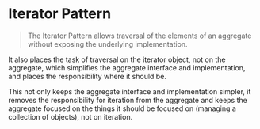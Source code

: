 # Iterator Pattern

> The Iterator Pattern allows traversal of the elements of an aggregate without exposing the underlying implementation.

It also places the task of traversal on the iterator object, not on the aggregate, which simplifies the aggregate
interface and implementation, and places the responsibility where it should be.

This not only keeps the aggregate interface and implementation simpler, it removes the responsibility for 
iteration from the aggregate and keeps the aggregate focused on the things it should be focused 
on (managing a collection of objects), not on iteration.


